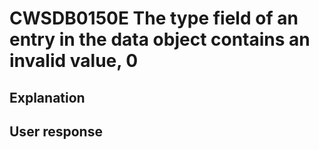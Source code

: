 # CWSDB0150E The type field of an entry in the data object contains an invalid value, 0

## Explanation

## User response